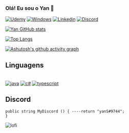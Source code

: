 
### Olá! Eu sou o Yan 🍎

</hr>

[![Udemy](https://img.shields.io/badge/Udemy-EC5252?style=for-the-badge&logo=Udemy&logoColor=white)](https://www.udemy.com/course/fundamentos-de-programacao-com-java/)
[![Windows](https://img.shields.io/badge/Windows-0078D6?style=for-the-badge&logo=windows&logoColor=white)](#)
[![Linkedin](https://img.shields.io/badge/LinkedIn-0077B5?style=for-the-badge&logo=linkedin&logoColor=white)](https://www.linkedin.com/in/yan-lobato-487873272/)
[![Discord](https://img.shields.io/badge/Discord-7289DA?style=for-the-badge&logo=discord&logoColor=white)](https://media.discordapp.net/attachments/1005274164762005515/1096580013433835652/image.png?width=1253&height=683)

[![Yan GitHub stats](https://github-readme-stats.vercel.app/api?username=Yanlob&show_icons=true&theme=tokyonight)](#)

[![Top Langs](https://github-readme-stats.vercel.app/api/top-langs/?username=YanLob&theme=tokyonight&layout=compact)](#)

[![Ashutosh's github activity graph](https://github-readme-activity-graph.cyclic.app/graph?username=YanLob&bg_color=242538&color=a6a6a6&line=5f6986&point=dedede&area=true&hide_border=true)](#)
</br>

## Linguagens

<div style="display: inline_block"><br/>
    <a href="#"><img align="center" alt="java" src="https://img.shields.io/badge/Java-ED8B00?style=for-the-badge&logo=openjdk&logoColor=white"/></a>
    <a href="#"><img align="center" alt="c#" src="https://img.shields.io/badge/C%23-239120?style=for-the-badge&logo=c-sharp&logoColor=white"/></a>
    <a href="#"><img align="center" alt="typescript" src="https://img.shields.io/badge/TypeScript-007ACC?style=for-the-badge&logo=typescript&logoColor=white"/></a>
</div>

## Discord

<code>public string MyDiscord () {
----return "yanS#9744";
}</code>

</hr>
    
<img  alt="lofi" src="https://static.tumblr.com/2b0ec5e7d4763b0cc6aaba6982be379c/tuvncqz/6Ntoco1nx/tumblr_static_tumblr_static_2i5cn6zq5qw4c8ocss0csokkc_focused_v3.gif"></img>
